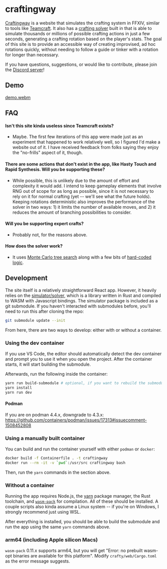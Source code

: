 # craftingway

[Craftingway](https://craftingway.app/) is a website that simulates the crafting system in FFXIV, similar to tools like [Teamcraft](https://github.com/ffxiv-teamcraft). It also has a [crafting solver](https://github.com/alostsock/crafty) built in that is able to simulate thousands or millions of possible crafting actions in just a few seconds, generating a crafting rotation based on the player's stats. The goal of this site is to provide an accessible way of creating improvised, ad hoc rotations quickly, without needing to follow a guide or tinker with a rotation for longer than necessary.

If you have questions, suggestions, or would like to contribute, please join the [Discord server](https://discord.gg/sKC4VxeMjY)!

## Demo

[demo.webm](https://user-images.githubusercontent.com/49344439/230846092-07c67043-f4c5-47f5-b700-0e4e54f2dff7.webm)

## FAQ

#### Isn't this site kinda useless since Teamcraft exists?

- Maybe. The first few iterations of this app were made just as an experiment that happened to work relatively well, so I figured I'd make a website out of it. I have received feedback from folks saying they enjoy the "no-frills" aspect of it, though.

#### There are some actions that don't exist in the app, like Hasty Touch and Rapid Synthesis. Will you be supporting these?

- While possible, this is unlikely due to the amount of effort and complexity it would add. I intend to keep gameplay elements that involve RNG out of scope for as long as possible, since it is not necessary to rely on it for normal crafting (yet -- we'll see what the future holds). Keeping rotations deterministic also improves the performance of the solver in two ways: 1) it limits the number of available moves, and 2) it reduces the amount of branching possibilities to consider.

#### Will you be supporting expert crafts?

- Probably not, for the reasons above.

#### How does the solver work?

- It uses [Monte Carlo tree search](https://en.wikipedia.org/wiki/Monte_Carlo_tree_search) along with a few bits of [hard-coded logic](https://github.com/alostsock/crafty/blob/d788fedadb7fe01f219fef6e39d4bd8c9934386a/crafty/src/craft_state.rs#L156-L240).

## Development

The site itself is a relatively straightforward React app. However, it heavily relies on the [simulator/solver](https://github.com/alostsock/crafty), which is a library written in Rust and compiled to WASM with Javascript bindings. The simulator package is included as a git submodule. If you haven't interacted with submodules before, you'll need to run this after cloning the repo:

```sh
git submodule update --init
```

From here, there are two ways to develop: either with or without a container.

### Using the dev container

If you use VS Code, the editor should automatically detect the dev container and prompt you to use it when you open the project. After the container starts, it will start building the submodule.

Afterwards, run the following inside the container:

```sh
yarn run build-submodule # optional, if you want to rebuild the submodule
yarn install
yarn run dev
```

#### Podman

If you are on podman 4.4.x, downgrade to 4.3.x: https://github.com/containers/podman/issues/17313#issuecomment-1508452808

### Using a manually built container

You can build and run the container yourself with either `podman` or `docker`:

```sh
docker build -f Containerfile . -t craftingway
docker run --rm -it -v `pwd`:/usr/src craftingway bash
```

Then, run the `yarn` commands in the section above.

### Without a container

Running the app requires Node.js, the [yarn](https://classic.yarnpkg.com/lang/en/docs/install) package manager, the Rust toolchain, and [`wasm-pack`](https://rustwasm.github.io/wasm-pack/) for compilation. All of these should be installed. A couple scripts also kinda assume a Linux system -- if you're on Windows, I strongly recommend just using WSL.

After everything is installed, you should be able to build the submodule and run the app using the same `yarn` commands above.

### arm64 (including Apple silicon Macs)

`wasm-pack` 0.11.x supports arm64, but you will get "Error: no prebuilt wasm-opt binaries are available for this platform". Modify `crafty/web/Cargo.toml` as the error message suggests.
